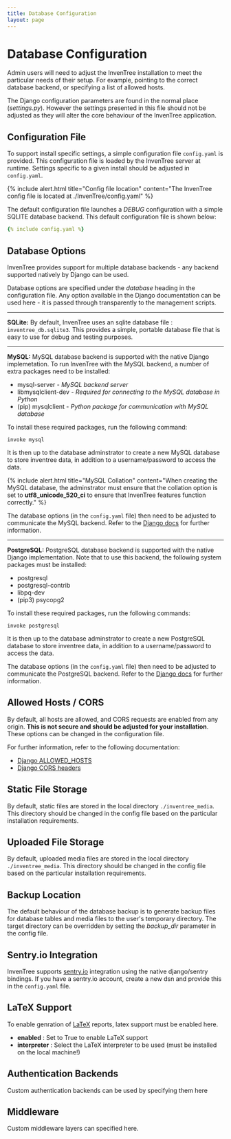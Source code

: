 ```yaml
---
title: Database Configuration
layout: page
---
```


# Database Configuration

Admin users will need to adjust the InvenTree installation to meet the particular needs of their setup. For example, pointing to the correct database backend, or specifying a list of allowed hosts.

The Django configuration parameters are found in the normal place (*settings.py*). However the settings presented in this file should not be adjusted as they will alter the core behaviour of the InvenTree application.

## Configuration File

To support install specific settings, a simple configuration file ``config.yaml`` is provided. This configuration file is loaded by the InvenTree server at runtime. Settings specific to a given install should be adjusted in ``config.yaml``.

{% include alert.html title="Config file location" content="The InvenTree config file is located at ./InvenTree/config.yaml" %}

The default configuration file launches a *DEBUG* configuration with a simple SQLITE database backend. This default configuration file is shown below:


```yaml
{% include config.yaml %}
```

## Database Options

InvenTree provides support for multiple database backends - any backend supported natively by Django can be used. 

Database options are specified under the *database* heading in the configuration file. Any option available in the Django documentation can be used here - it is passed through transparently to the management scripts.

<hr>

**SQLite:**
By default, InvenTree uses an sqlite database file : ``inventree_db.sqlite3``. This provides a simple, portable database file that is easy to use for debug and testing purposes. 

<hr>

**MySQL:** MySQL database backend is supported with the native Django implemetation. To run InvenTree with the MySQL backend, a number of extra packages need to be installed:

* mysql-server - *MySQL backend server*
* libmysqlclient-dev - *Required for connecting to the MySQL database in Python*
* (pip) mysqlclient - *Python package for communication with MySQL database*

To install these required packages, run the following command:

```
invoke mysql
```

It is then up to the database adminstrator to create a new MySQL database to store inventree data, in addition to a username/password to access the data.

{% include alert.html title="MySQL Collation" content="When creating the MySQL database, the adminstrator must ensure that the collation option is set to <b>utf8_unicode_520_ci</b> to ensure that InvenTree features function correctly." %}

The database options (in the ``config.yaml`` file) then need to be adjusted to communicate the MySQL backend. Refer to the [Django docs](https://docs.djangoproject.com/en/dev/ref/databases/) for further information.

<hr>

**PostgreSQL:** PostgreSQL database backend is supported with the native Django implementation. Note that to use this backend, the following system packages must be installed:

* postgresql
* postgresql-contrib
* libpq-dev
* (pip3) psycopg2

To install these required packages, run the following commands:

```
invoke postgresql
```

It is then up to the database adminstrator to create a new PostgreSQL database to store inventree data, in addition to a username/password to access the data.

The database options (in the ``config.yaml`` file) then need to be adjusted to communicate the PostgreSQL backend. Refer to the [Django docs](https://docs.djangoproject.com/en/dev/ref/databases/) for further information.

## Allowed Hosts / CORS

By default, all hosts are allowed, and CORS requests are enabled from any origin. **This is not secure and should be adjusted for your installation**. These options can be changed in the configuration file.

For further information, refer to the following documentation:

* [Django ALLOWED_HOSTS](https://docs.djangoproject.com/en/2.2/ref/settings/#allowed-hosts)
* [Django CORS headers](https://github.com/OttoYiu/django-cors-headers)

## Static File Storage

By default, static files are stored in the local directory `./inventree_media`. This directory should be changed in the config file based on the particular installation requirements.

## Uploaded File Storage

By default, uploaded media files are stored in the local directory `./inventree_media`. This directory should be changed in the config file based on the particular installation requirements.

## Backup Location

The default behaviour of the database backup is to generate backup files for database tables and media files to the user's temporary directory. The target directory can be overridden by setting the *backup_dir* parameter in the config file.

## Sentry.io Integration

InvenTree supports [sentry.io](https://sentry.io) integration using the native django/sentry bindings. If you have a sentry.io account, create a new dsn and provide this in the `config.yaml` file.

## LaTeX Support

To enable genration of [LaTeX](https://en.wikipedia.org/wiki/LaTeX) reports, latex support must be enabled here.

- **enabled** : Set to True to enable LaTeX support
- **interpreter** : Select the LaTeX interpreter to be used (must be installed on the local machine!)

## Authentication Backends

Custom authentication backends can be used by specifying them here

## Middleware

Custom middleware layers can specified here.